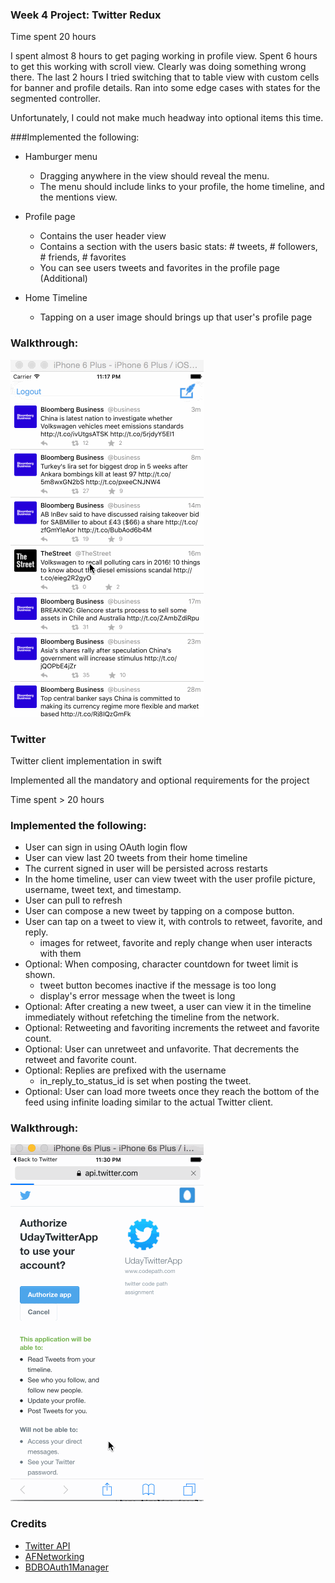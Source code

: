 ### Week 4 Project: Twitter Redux

Time spent 20 hours

I spent almost 8 hours to get paging working in profile view.
Spent 6 hours to get this working with scroll view. Clearly was doing something wrong there.
The last 2 hours I tried switching that to table view with custom cells for banner and profile details. Ran into some edge cases with states for the segmented controller.

Unfortunately, I could not make much headway into optional items this time.

###Implemented the following:

- Hamburger menu
  - Dragging anywhere in the view should reveal the menu.
  - The menu should include links to your profile, the home timeline, and the mentions view.

- Profile page
  - Contains the user header view
  - Contains a section with the users basic stats: # tweets, # followers, # friends, # favorites
  - You can see users tweets and favorites in the profile page (Additional)

- Home Timeline
  - Tapping on a user image should brings up that user's profile page

### Walkthrough:

![alt tag](https://github.com/udaymitra/Twitter/blob/master/walkthrough2.gif)


### Twitter

Twitter client implementation in swift

Implemented all the mandatory and optional requirements for the project

Time spent > 20 hours

### Implemented the following:
- User can sign in using OAuth login flow
- User can view last 20 tweets from their home timeline
- The current signed in user will be persisted across restarts
- In the home timeline, user can view tweet with the user profile picture, username, tweet text, and timestamp.
- User can pull to refresh
- User can compose a new tweet by tapping on a compose button.
- User can tap on a tweet to view it, with controls to retweet, favorite, and reply.
  - images for retweet, favorite and reply change when user interacts with them
- Optional: When composing, character countdown for tweet limit is shown.
  - tweet button becomes inactive if the message is too long
  - display's error message when the tweet is long
- Optional: After creating a new tweet, a user can view it in the timeline immediately without refetching the timeline from the network.
- Optional: Retweeting and favoriting increments the retweet and favorite count.
- Optional: User can unretweet and unfavorite. That decrements the retweet and favorite count.
- Optional: Replies are prefixed with the username
  - in_reply_to_status_id is set when posting the tweet.
- Optional: User can load more tweets once they reach the bottom of the feed using infinite loading similar to the actual Twitter client.

### Walkthrough:

![alt tag](https://github.com/udaymitra/Twitter/blob/master/walkthrough.gif)

### Credits

* [Twitter API](https://dev.twitter.com/rest/public)
* [AFNetworking](https://github.com/AFNetworking/AFNetworking)
* [BDBOAuth1Manager](https://github.com/bdbergeron/BDBOAuth1Manager)
